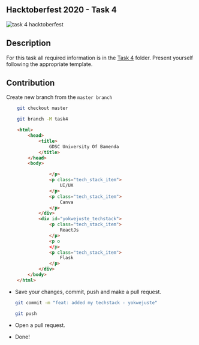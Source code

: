 ## Hacktoberfest 2020 - Task 4

![task 4 hacktoberfest](https://i.ibb.co/VN2NcQ3/Ephoto360-com-1633227dc7a1a1-1.jpg")

## Description

For this task all required information is in the [Task 4](Task4) folder. Present yourself following the appropriate template.

## Contribution

 Create new branch from the `master branch`
```bash
    git checkout master

    git branch -M task4
```

```html
    <html>
        <head>
            <title>
                GDSC University Of Bamenda
            </title>
        </head>
        <body>

                </p>
                <p class="tech_stack_item">
                    UI/UX
                </p>
                <p class="tech_stack_item">
                    Canva
                </p>
            </div>
            <div id="yokwejuste_techstack">
                <p class="tech_stack_item">
                    ReactJs
                </p>
                <p o
                </p>
                <p class="tech_stack_item">
                    Flask
                </p>
            </div>
        </body>
    </html>
```
- Save your changes, commit, push and make a pull request.
    ```bash
    git commit -m "feat: added my techstack - yokwejuste"

    git push
    ```
- Open a pull request.

- Done!
